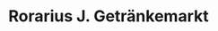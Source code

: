 ---
title: "Rorarius J. Getränkemarkt"
url: /fuerstenberg-havel/rorarius-j-getraenkemarkt/
shop: Getränke
---